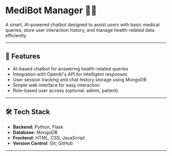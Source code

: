 # MediBot Manager 🤖💊

A smart, AI-powered chatbot designed to assist users with basic medical queries, store user interaction history, and manage health-related data efficiently.

---

## 🧠 Features

- AI-based chatbot for answering health-related queries  
- Integration with OpenAI's API for intelligent responses  
- User session tracking and chat history storage using MongoDB  
- Simple web interface for easy interaction  
- Role-based user access (optional: admin, patient)  

---

## 🛠️ Tech Stack

- **Backend:** Python, Flask   
- **Database:** MongoDB  
- **Frontend:** HTML, CSS, JavaScript 
- **Version Control:** Git, GitHub

---


